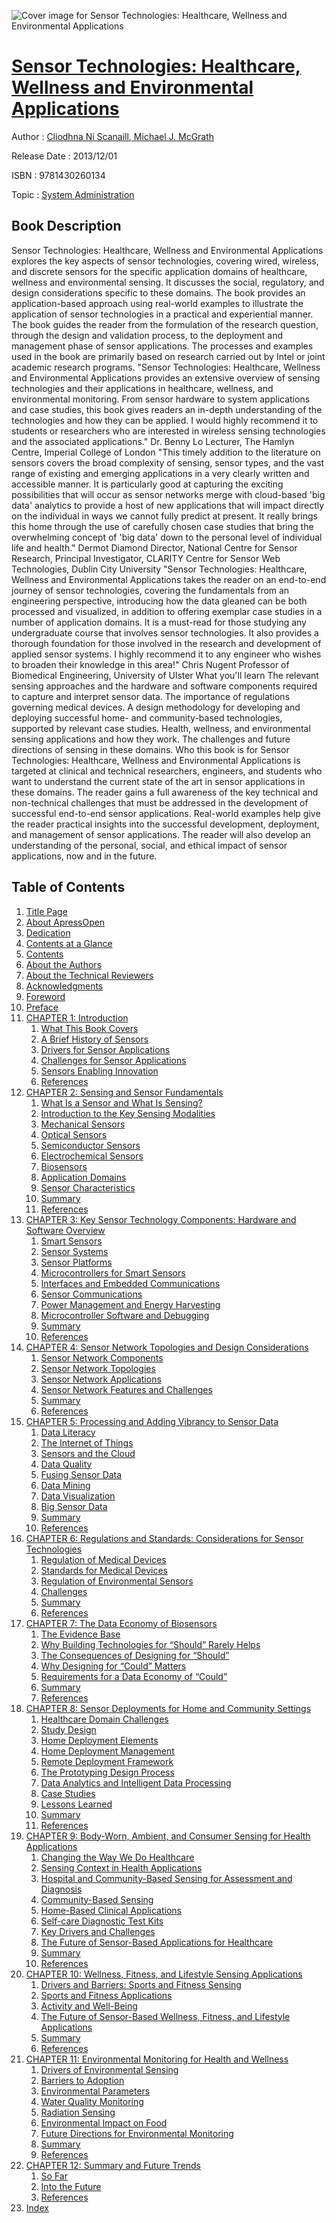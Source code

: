 ![Cover image for Sensor Technologies: Healthcare, Wellness and Environmental Applications](https://imgdetail.ebookreading.net/cover/cover/system_admin/EB9781430260134.jpg)

[Sensor Technologies: Healthcare, Wellness and Environmental Applications](https://ebookreading.net/view/book/Sensor+Technologies%3A+Healthcare%2C+Wellness+and+Environmental+Applications-EB9781430260134_1.html "Sensor Technologies: Healthcare, Wellness and Environmental Applications")
====================================================================================================================

Author : [Cliodhna Ní Scanaill](https://ebookreading.net/search/author/Cliodhna+N%C3%AD+Scanaill),[ Michael J. McGrath](https://ebookreading.net/search/author/+Michael+J.+McGrath)

Release Date : 2013/12/01

ISBN : 9781430260134

Topic : [System Administration](https://ebookreading.net/search/category/system-administration)

Book Description
-----------------

Sensor Technologies: Healthcare, Wellness and Environmental Applications explores the key aspects of sensor technologies, covering wired, wireless, and discrete sensors for the specific application domains of healthcare, wellness and environmental sensing. It discusses the social, regulatory, and design considerations specific to these domains.
The book provides an application-based approach using real-world examples to illustrate the application of sensor technologies in a practical and experiential manner. The book guides the reader from the formulation of the research question, through the design and validation process, to the deployment and management phase of sensor applications. The processes and examples used in the book are primarily based on research carried out by Intel or joint academic research programs.
"Sensor Technologies: Healthcare, Wellness and Environmental Applications provides an extensive overview of sensing technologies and their applications in healthcare, wellness, and environmental monitoring. From sensor hardware to system applications and case studies, this book gives readers an in-depth understanding of the technologies and how they can be applied. I would highly recommend it to students or researchers who are interested in wireless sensing technologies and the associated applications."
Dr. Benny Lo
Lecturer, The Hamlyn Centre, Imperial College of London
"This timely addition to the literature on sensors covers the broad complexity of sensing, sensor types, and the vast range of existing and emerging applications in a very clearly written and accessible manner. It is particularly good at capturing the exciting possibilities that will occur as sensor networks merge with cloud-based 'big data' analytics to provide a host of new applications that will impact directly on the individual in ways we cannot fully predict at present. It really brings this home through the use of carefully chosen case studies that bring the overwhelming concept of 'big data' down to the personal level of individual life and health."
Dermot Diamond
Director, National Centre for Sensor Research, Principal Investigator, CLARITY Centre for Sensor Web Technologies, Dublin City University
"Sensor Technologies: Healthcare, Wellness and Environmental Applications takes the reader on an end-to-end journey of sensor technologies, covering the fundamentals from an engineering perspective, introducing how the data gleaned can be both processed and visualized, in addition to offering exemplar case studies in a number of application domains. It is a must-read for those studying any undergraduate course that involves sensor technologies. It also provides a thorough foundation for those involved in the research and development of applied sensor systems. I highly recommend it to any engineer who wishes to broaden their knowledge in this area!"
Chris Nugent
Professor of Biomedical Engineering, University of Ulster
What you'll learn
The relevant sensing approaches and the hardware and software components required to capture and interpret sensor data.
The importance of regulations governing medical devices.
A design methodology for developing and deploying successful home- and community-based technologies, supported by relevant case studies.
Health, wellness, and environmental sensing applications and how they work.
The challenges and future directions of sensing in these domains.
Who this book is for
Sensor Technologies: Healthcare, Wellness and Environmental Applications is targeted at clinical and technical researchers, engineers, and students who want to understand the current state of the art in sensor applications in these domains. The reader gains a full awareness of the key technical and non-technical challenges that must be addressed in the development of successful end-to-end sensor applications. Real-world examples help give the reader practical insights into the successful development, deployment, and management of sensor applications. The reader will also develop an understanding of the personal, social, and ethical impact of sensor applications, now and in the future.
              
Table of Contents
-----------------

1. [Title Page](https://ebookreading.net/view/book/Sensor+Technologies%3A+Healthcare%2C+Wellness+and+Environmental+Applications-EB9781430260134_2.html)
1. [About ApressOpen](https://ebookreading.net/view/book/Sensor+Technologies%3A+Healthcare%2C+Wellness+and+Environmental+Applications-EB9781430260134_4.html)
1. [Dedication](https://ebookreading.net/view/book/Sensor+Technologies%3A+Healthcare%2C+Wellness+and+Environmental+Applications-EB9781430260134_5.html)
1. [Contents at a Glance](https://ebookreading.net/view/book/Sensor+Technologies%3A+Healthcare%2C+Wellness+and+Environmental+Applications-EB9781430260134_6.html)
1. [Contents](https://ebookreading.net/view/book/Sensor+Technologies%3A+Healthcare%2C+Wellness+and+Environmental+Applications-EB9781430260134_7.html)
1. [About the Authors](https://ebookreading.net/view/book/Sensor+Technologies%3A+Healthcare%2C+Wellness+and+Environmental+Applications-EB9781430260134_8.html)
1. [About the Technical Reviewers](https://ebookreading.net/view/book/Sensor+Technologies%3A+Healthcare%2C+Wellness+and+Environmental+Applications-EB9781430260134_9.html)
1. [Acknowledgments](https://ebookreading.net/view/book/Sensor+Technologies%3A+Healthcare%2C+Wellness+and+Environmental+Applications-EB9781430260134_10.html)
1. [Foreword](https://ebookreading.net/view/book/Sensor+Technologies%3A+Healthcare%2C+Wellness+and+Environmental+Applications-EB9781430260134_11.html)
1. [Preface](https://ebookreading.net/view/book/Sensor+Technologies%3A+Healthcare%2C+Wellness+and+Environmental+Applications-EB9781430260134_12.html)
1. [CHAPTER 1: Introduction](https://ebookreading.net/view/book/Sensor+Technologies%3A+Healthcare%2C+Wellness+and+Environmental+Applications-EB9781430260134_13.html)
    1. [What This Book Covers](https://ebookreading.net/view/book/Sensor+Technologies%3A+Healthcare%2C+Wellness+and+Environmental+Applications-EB9781430260134_13.html#Sec1)
    1. [A Brief History of Sensors](https://ebookreading.net/view/book/Sensor+Technologies%3A+Healthcare%2C+Wellness+and+Environmental+Applications-EB9781430260134_13.html#Sec2)
    1. [Drivers for Sensor Applications](https://ebookreading.net/view/book/Sensor+Technologies%3A+Healthcare%2C+Wellness+and+Environmental+Applications-EB9781430260134_13.html#Sec3)
    1. [Challenges for Sensor Applications](https://ebookreading.net/view/book/Sensor+Technologies%3A+Healthcare%2C+Wellness+and+Environmental+Applications-EB9781430260134_13.html#Sec13)
    1. [Sensors Enabling Innovation](https://ebookreading.net/view/book/Sensor+Technologies%3A+Healthcare%2C+Wellness+and+Environmental+Applications-EB9781430260134_13.html#Sec14)
    1. [References](https://ebookreading.net/view/book/Sensor+Technologies%3A+Healthcare%2C+Wellness+and+Environmental+Applications-EB9781430260134_13.html#Sec15)
1. [CHAPTER 2: Sensing and Sensor Fundamentals](https://ebookreading.net/view/book/Sensor+Technologies%3A+Healthcare%2C+Wellness+and+Environmental+Applications-EB9781430260134_14.html)
    1. [What Is a Sensor and What Is Sensing?](https://ebookreading.net/view/book/Sensor+Technologies%3A+Healthcare%2C+Wellness+and+Environmental+Applications-EB9781430260134_14.html#Sec1)
    1. [Introduction to the Key Sensing Modalities](https://ebookreading.net/view/book/Sensor+Technologies%3A+Healthcare%2C+Wellness+and+Environmental+Applications-EB9781430260134_14.html#Sec2)
    1. [Mechanical Sensors](https://ebookreading.net/view/book/Sensor+Technologies%3A+Healthcare%2C+Wellness+and+Environmental+Applications-EB9781430260134_14.html#Sec3)
    1. [Optical Sensors](https://ebookreading.net/view/book/Sensor+Technologies%3A+Healthcare%2C+Wellness+and+Environmental+Applications-EB9781430260134_14.html#Sec7)
    1. [Semiconductor Sensors](https://ebookreading.net/view/book/Sensor+Technologies%3A+Healthcare%2C+Wellness+and+Environmental+Applications-EB9781430260134_14.html#Sec12)
    1. [Electrochemical Sensors](https://ebookreading.net/view/book/Sensor+Technologies%3A+Healthcare%2C+Wellness+and+Environmental+Applications-EB9781430260134_14.html#Sec18)
    1. [Biosensors](https://ebookreading.net/view/book/Sensor+Technologies%3A+Healthcare%2C+Wellness+and+Environmental+Applications-EB9781430260134_14.html#Sec23)
    1. [Application Domains](https://ebookreading.net/view/book/Sensor+Technologies%3A+Healthcare%2C+Wellness+and+Environmental+Applications-EB9781430260134_14.html#Sec26)
    1. [Sensor Characteristics](https://ebookreading.net/view/book/Sensor+Technologies%3A+Healthcare%2C+Wellness+and+Environmental+Applications-EB9781430260134_14.html#Sec37)
    1. [Summary](https://ebookreading.net/view/book/Sensor+Technologies%3A+Healthcare%2C+Wellness+and+Environmental+Applications-EB9781430260134_14.html#Sec62)
    1. [References](https://ebookreading.net/view/book/Sensor+Technologies%3A+Healthcare%2C+Wellness+and+Environmental+Applications-EB9781430260134_14.html#Sec63)
1. [CHAPTER 3: Key Sensor Technology Components: Hardware and Software Overview](https://ebookreading.net/view/book/Sensor+Technologies%3A+Healthcare%2C+Wellness+and+Environmental+Applications-EB9781430260134_15.html)
    1. [Smart Sensors](https://ebookreading.net/view/book/Sensor+Technologies%3A+Healthcare%2C+Wellness+and+Environmental+Applications-EB9781430260134_15.html#Sec1)
    1. [Sensor Systems](https://ebookreading.net/view/book/Sensor+Technologies%3A+Healthcare%2C+Wellness+and+Environmental+Applications-EB9781430260134_15.html#Sec2)
    1. [Sensor Platforms](https://ebookreading.net/view/book/Sensor+Technologies%3A+Healthcare%2C+Wellness+and+Environmental+Applications-EB9781430260134_15.html#Sec3)
    1. [Microcontrollers for Smart Sensors](https://ebookreading.net/view/book/Sensor+Technologies%3A+Healthcare%2C+Wellness+and+Environmental+Applications-EB9781430260134_15.html#Sec7)
    1. [Interfaces and Embedded Communications](https://ebookreading.net/view/book/Sensor+Technologies%3A+Healthcare%2C+Wellness+and+Environmental+Applications-EB9781430260134_15.html#Sec15)
    1. [Sensor Communications](https://ebookreading.net/view/book/Sensor+Technologies%3A+Healthcare%2C+Wellness+and+Environmental+Applications-EB9781430260134_15.html#Sec20)
    1. [Power Management and Energy Harvesting](https://ebookreading.net/view/book/Sensor+Technologies%3A+Healthcare%2C+Wellness+and+Environmental+Applications-EB9781430260134_15.html#Sec28)
    1. [Microcontroller Software and Debugging](https://ebookreading.net/view/book/Sensor+Technologies%3A+Healthcare%2C+Wellness+and+Environmental+Applications-EB9781430260134_15.html#Sec31)
    1. [Summary](https://ebookreading.net/view/book/Sensor+Technologies%3A+Healthcare%2C+Wellness+and+Environmental+Applications-EB9781430260134_15.html#Sec35)
    1. [References](https://ebookreading.net/view/book/Sensor+Technologies%3A+Healthcare%2C+Wellness+and+Environmental+Applications-EB9781430260134_15.html#Sec36)
1. [CHAPTER 4: Sensor Network Topologies and Design Considerations](https://ebookreading.net/view/book/Sensor+Technologies%3A+Healthcare%2C+Wellness+and+Environmental+Applications-EB9781430260134_16.html)
    1. [Sensor Network Components](https://ebookreading.net/view/book/Sensor+Technologies%3A+Healthcare%2C+Wellness+and+Environmental+Applications-EB9781430260134_16.html#Sec1)
    1. [Sensor Network Topologies](https://ebookreading.net/view/book/Sensor+Technologies%3A+Healthcare%2C+Wellness+and+Environmental+Applications-EB9781430260134_16.html#Sec8)
    1. [Sensor Network Applications](https://ebookreading.net/view/book/Sensor+Technologies%3A+Healthcare%2C+Wellness+and+Environmental+Applications-EB9781430260134_16.html#Sec9)
    1. [Sensor Network Features and Challenges](https://ebookreading.net/view/book/Sensor+Technologies%3A+Healthcare%2C+Wellness+and+Environmental+Applications-EB9781430260134_16.html#Sec13)
    1. [Summary](https://ebookreading.net/view/book/Sensor+Technologies%3A+Healthcare%2C+Wellness+and+Environmental+Applications-EB9781430260134_16.html#Sec20)
    1. [References](https://ebookreading.net/view/book/Sensor+Technologies%3A+Healthcare%2C+Wellness+and+Environmental+Applications-EB9781430260134_16.html#Sec21)
1. [CHAPTER 5: Processing and Adding Vibrancy to Sensor Data](https://ebookreading.net/view/book/Sensor+Technologies%3A+Healthcare%2C+Wellness+and+Environmental+Applications-EB9781430260134_17.html)
    1. [Data Literacy](https://ebookreading.net/view/book/Sensor+Technologies%3A+Healthcare%2C+Wellness+and+Environmental+Applications-EB9781430260134_17.html#Sec1)
    1. [The Internet of Things](https://ebookreading.net/view/book/Sensor+Technologies%3A+Healthcare%2C+Wellness+and+Environmental+Applications-EB9781430260134_17.html#Sec2)
    1. [Sensors and the Cloud](https://ebookreading.net/view/book/Sensor+Technologies%3A+Healthcare%2C+Wellness+and+Environmental+Applications-EB9781430260134_17.html#Sec3)
    1. [Data Quality](https://ebookreading.net/view/book/Sensor+Technologies%3A+Healthcare%2C+Wellness+and+Environmental+Applications-EB9781430260134_17.html#Sec4)
    1. [Fusing Sensor Data](https://ebookreading.net/view/book/Sensor+Technologies%3A+Healthcare%2C+Wellness+and+Environmental+Applications-EB9781430260134_17.html#Sec9)
    1. [Data Mining](https://ebookreading.net/view/book/Sensor+Technologies%3A+Healthcare%2C+Wellness+and+Environmental+Applications-EB9781430260134_17.html#Sec10)
    1. [Data Visualization](https://ebookreading.net/view/book/Sensor+Technologies%3A+Healthcare%2C+Wellness+and+Environmental+Applications-EB9781430260134_17.html#Sec11)
    1. [Big Sensor Data](https://ebookreading.net/view/book/Sensor+Technologies%3A+Healthcare%2C+Wellness+and+Environmental+Applications-EB9781430260134_17.html#Sec12)
    1. [Summary](https://ebookreading.net/view/book/Sensor+Technologies%3A+Healthcare%2C+Wellness+and+Environmental+Applications-EB9781430260134_17.html#Sec13)
    1. [References](https://ebookreading.net/view/book/Sensor+Technologies%3A+Healthcare%2C+Wellness+and+Environmental+Applications-EB9781430260134_17.html#Sec14)
1. [CHAPTER 6: Regulations and Standards: Considerations for Sensor Technologies](https://ebookreading.net/view/book/Sensor+Technologies%3A+Healthcare%2C+Wellness+and+Environmental+Applications-EB9781430260134_18.html)
    1. [Regulation of Medical Devices](https://ebookreading.net/view/book/Sensor+Technologies%3A+Healthcare%2C+Wellness+and+Environmental+Applications-EB9781430260134_18.html#Sec1)
    1. [Standards for Medical Devices](https://ebookreading.net/view/book/Sensor+Technologies%3A+Healthcare%2C+Wellness+and+Environmental+Applications-EB9781430260134_18.html#Sec5)
    1. [Regulation of Environmental Sensors](https://ebookreading.net/view/book/Sensor+Technologies%3A+Healthcare%2C+Wellness+and+Environmental+Applications-EB9781430260134_18.html#Sec17)
    1. [Challenges](https://ebookreading.net/view/book/Sensor+Technologies%3A+Healthcare%2C+Wellness+and+Environmental+Applications-EB9781430260134_18.html#Sec23)
    1. [Summary](https://ebookreading.net/view/book/Sensor+Technologies%3A+Healthcare%2C+Wellness+and+Environmental+Applications-EB9781430260134_18.html#Sec28)
    1. [References](https://ebookreading.net/view/book/Sensor+Technologies%3A+Healthcare%2C+Wellness+and+Environmental+Applications-EB9781430260134_18.html#Sec29)
1. [CHAPTER 7: The Data Economy of Biosensors](https://ebookreading.net/view/book/Sensor+Technologies%3A+Healthcare%2C+Wellness+and+Environmental+Applications-EB9781430260134_19.html)
    1. [The Evidence Base](https://ebookreading.net/view/book/Sensor+Technologies%3A+Healthcare%2C+Wellness+and+Environmental+Applications-EB9781430260134_19.html#Sec1)
    1. [Why Building Technologies for “Should” Rarely Helps](https://ebookreading.net/view/book/Sensor+Technologies%3A+Healthcare%2C+Wellness+and+Environmental+Applications-EB9781430260134_19.html#Sec2)
    1. [The Consequences of Designing for “Should”](https://ebookreading.net/view/book/Sensor+Technologies%3A+Healthcare%2C+Wellness+and+Environmental+Applications-EB9781430260134_19.html#Sec3)
    1. [Why Designing for “Could” Matters](https://ebookreading.net/view/book/Sensor+Technologies%3A+Healthcare%2C+Wellness+and+Environmental+Applications-EB9781430260134_19.html#Sec4)
    1. [Requirements for a Data Economy of “Could”](https://ebookreading.net/view/book/Sensor+Technologies%3A+Healthcare%2C+Wellness+and+Environmental+Applications-EB9781430260134_19.html#Sec5)
    1. [Summary](https://ebookreading.net/view/book/Sensor+Technologies%3A+Healthcare%2C+Wellness+and+Environmental+Applications-EB9781430260134_19.html#Sec6)
    1. [References](https://ebookreading.net/view/book/Sensor+Technologies%3A+Healthcare%2C+Wellness+and+Environmental+Applications-EB9781430260134_19.html#Sec7)
1. [CHAPTER 8: Sensor Deployments for Home and Community Settings](https://ebookreading.net/view/book/Sensor+Technologies%3A+Healthcare%2C+Wellness+and+Environmental+Applications-EB9781430260134_20.html)
    1. [Healthcare Domain Challenges](https://ebookreading.net/view/book/Sensor+Technologies%3A+Healthcare%2C+Wellness+and+Environmental+Applications-EB9781430260134_20.html#Sec1)
    1. [Study Design](https://ebookreading.net/view/book/Sensor+Technologies%3A+Healthcare%2C+Wellness+and+Environmental+Applications-EB9781430260134_20.html#Sec2)
    1. [Home Deployment Elements](https://ebookreading.net/view/book/Sensor+Technologies%3A+Healthcare%2C+Wellness+and+Environmental+Applications-EB9781430260134_20.html#Sec7)
    1. [Home Deployment Management](https://ebookreading.net/view/book/Sensor+Technologies%3A+Healthcare%2C+Wellness+and+Environmental+Applications-EB9781430260134_20.html#Sec13)
    1. [Remote Deployment Framework](https://ebookreading.net/view/book/Sensor+Technologies%3A+Healthcare%2C+Wellness+and+Environmental+Applications-EB9781430260134_20.html#Sec14)
    1. [The Prototyping Design Process](https://ebookreading.net/view/book/Sensor+Technologies%3A+Healthcare%2C+Wellness+and+Environmental+Applications-EB9781430260134_20.html#Sec15)
    1. [Data Analytics and Intelligent Data Processing](https://ebookreading.net/view/book/Sensor+Technologies%3A+Healthcare%2C+Wellness+and+Environmental+Applications-EB9781430260134_20.html#Sec18)
    1. [Case Studies](https://ebookreading.net/view/book/Sensor+Technologies%3A+Healthcare%2C+Wellness+and+Environmental+Applications-EB9781430260134_20.html#Sec19)
    1. [Lessons Learned](https://ebookreading.net/view/book/Sensor+Technologies%3A+Healthcare%2C+Wellness+and+Environmental+Applications-EB9781430260134_20.html#Sec26)
    1. [Summary](https://ebookreading.net/view/book/Sensor+Technologies%3A+Healthcare%2C+Wellness+and+Environmental+Applications-EB9781430260134_20.html#Sec31)
    1. [References](https://ebookreading.net/view/book/Sensor+Technologies%3A+Healthcare%2C+Wellness+and+Environmental+Applications-EB9781430260134_20.html#Sec32)
1. [CHAPTER 9: Body-Worn, Ambient, and Consumer Sensing for Health Applications](https://ebookreading.net/view/book/Sensor+Technologies%3A+Healthcare%2C+Wellness+and+Environmental+Applications-EB9781430260134_21.html)
    1. [Changing the Way We Do Healthcare](https://ebookreading.net/view/book/Sensor+Technologies%3A+Healthcare%2C+Wellness+and+Environmental+Applications-EB9781430260134_21.html#Sec1)
    1. [Sensing Context in Health Applications](https://ebookreading.net/view/book/Sensor+Technologies%3A+Healthcare%2C+Wellness+and+Environmental+Applications-EB9781430260134_21.html#Sec2)
    1. [Hospital and Community-Based Sensing for Assessment and Diagnosis](https://ebookreading.net/view/book/Sensor+Technologies%3A+Healthcare%2C+Wellness+and+Environmental+Applications-EB9781430260134_21.html#Sec3)
    1. [Community-Based Sensing](https://ebookreading.net/view/book/Sensor+Technologies%3A+Healthcare%2C+Wellness+and+Environmental+Applications-EB9781430260134_21.html#Sec10)
    1. [Home-Based Clinical Applications](https://ebookreading.net/view/book/Sensor+Technologies%3A+Healthcare%2C+Wellness+and+Environmental+Applications-EB9781430260134_21.html#Sec11)
    1. [Self-care Diagnostic Test Kits](https://ebookreading.net/view/book/Sensor+Technologies%3A+Healthcare%2C+Wellness+and+Environmental+Applications-EB9781430260134_21.html#Sec18)
    1. [Key Drivers and Challenges](https://ebookreading.net/view/book/Sensor+Technologies%3A+Healthcare%2C+Wellness+and+Environmental+Applications-EB9781430260134_21.html#Sec24)
    1. [The Future of Sensor-Based Applications for Healthcare](https://ebookreading.net/view/book/Sensor+Technologies%3A+Healthcare%2C+Wellness+and+Environmental+Applications-EB9781430260134_21.html#Sec28)
    1. [Summary](https://ebookreading.net/view/book/Sensor+Technologies%3A+Healthcare%2C+Wellness+and+Environmental+Applications-EB9781430260134_21.html#Sec29)
    1. [References](https://ebookreading.net/view/book/Sensor+Technologies%3A+Healthcare%2C+Wellness+and+Environmental+Applications-EB9781430260134_21.html#Sec30)
1. [CHAPTER 10: Wellness, Fitness, and Lifestyle Sensing Applications](https://ebookreading.net/view/book/Sensor+Technologies%3A+Healthcare%2C+Wellness+and+Environmental+Applications-EB9781430260134_22.html)
    1. [Drivers and Barriers: Sports and Fitness Sensing](https://ebookreading.net/view/book/Sensor+Technologies%3A+Healthcare%2C+Wellness+and+Environmental+Applications-EB9781430260134_22.html#Sec1)
    1. [Sports and Fitness Applications](https://ebookreading.net/view/book/Sensor+Technologies%3A+Healthcare%2C+Wellness+and+Environmental+Applications-EB9781430260134_22.html#Sec4)
    1. [Activity and Well-Being](https://ebookreading.net/view/book/Sensor+Technologies%3A+Healthcare%2C+Wellness+and+Environmental+Applications-EB9781430260134_22.html#Sec13)
    1. [The Future of Sensor-Based Wellness, Fitness, and Lifestyle Applications](https://ebookreading.net/view/book/Sensor+Technologies%3A+Healthcare%2C+Wellness+and+Environmental+Applications-EB9781430260134_22.html#Sec24)
    1. [Summary](https://ebookreading.net/view/book/Sensor+Technologies%3A+Healthcare%2C+Wellness+and+Environmental+Applications-EB9781430260134_22.html#Sec25)
    1. [References](https://ebookreading.net/view/book/Sensor+Technologies%3A+Healthcare%2C+Wellness+and+Environmental+Applications-EB9781430260134_22.html#Sec26)
1. [CHAPTER 11: Environmental Monitoring for Health and Wellness](https://ebookreading.net/view/book/Sensor+Technologies%3A+Healthcare%2C+Wellness+and+Environmental+Applications-EB9781430260134_23.html)
    1. [Drivers of Environmental Sensing](https://ebookreading.net/view/book/Sensor+Technologies%3A+Healthcare%2C+Wellness+and+Environmental+Applications-EB9781430260134_23.html#Sec1)
    1. [Barriers to Adoption](https://ebookreading.net/view/book/Sensor+Technologies%3A+Healthcare%2C+Wellness+and+Environmental+Applications-EB9781430260134_23.html#Sec7)
    1. [Environmental Parameters](https://ebookreading.net/view/book/Sensor+Technologies%3A+Healthcare%2C+Wellness+and+Environmental+Applications-EB9781430260134_23.html#Sec15)
    1. [Water Quality Monitoring](https://ebookreading.net/view/book/Sensor+Technologies%3A+Healthcare%2C+Wellness+and+Environmental+Applications-EB9781430260134_23.html#Sec22)
    1. [Radiation Sensing](https://ebookreading.net/view/book/Sensor+Technologies%3A+Healthcare%2C+Wellness+and+Environmental+Applications-EB9781430260134_23.html#Sec28)
    1. [Environmental Impact on Food](https://ebookreading.net/view/book/Sensor+Technologies%3A+Healthcare%2C+Wellness+and+Environmental+Applications-EB9781430260134_23.html#Sec29)
    1. [Future Directions for Environmental Monitoring](https://ebookreading.net/view/book/Sensor+Technologies%3A+Healthcare%2C+Wellness+and+Environmental+Applications-EB9781430260134_23.html#Sec30)
    1. [Summary](https://ebookreading.net/view/book/Sensor+Technologies%3A+Healthcare%2C+Wellness+and+Environmental+Applications-EB9781430260134_23.html#Sec31)
    1. [References](https://ebookreading.net/view/book/Sensor+Technologies%3A+Healthcare%2C+Wellness+and+Environmental+Applications-EB9781430260134_23.html#Sec32)
1. [CHAPTER 12: Summary and Future Trends](https://ebookreading.net/view/book/Sensor+Technologies%3A+Healthcare%2C+Wellness+and+Environmental+Applications-EB9781430260134_24.html)
    1. [So Far](https://ebookreading.net/view/book/Sensor+Technologies%3A+Healthcare%2C+Wellness+and+Environmental+Applications-EB9781430260134_24.html#Sec1)
    1. [Into the Future](https://ebookreading.net/view/book/Sensor+Technologies%3A+Healthcare%2C+Wellness+and+Environmental+Applications-EB9781430260134_24.html#Sec2)
    1. [References](https://ebookreading.net/view/book/Sensor+Technologies%3A+Healthcare%2C+Wellness+and+Environmental+Applications-EB9781430260134_24.html#Sec8)
1. [Index](https://ebookreading.net/view/book/Sensor+Technologies%3A+Healthcare%2C+Wellness+and+Environmental+Applications-EB9781430260134_25.html)
